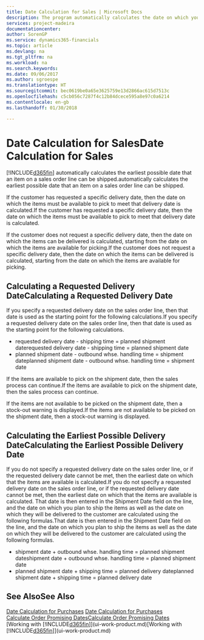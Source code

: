 ```yaml
---
title: Date Calculation for Sales | Microsoft Docs
description: The program automatically calculates the date on which you must order an item to have it in inventory on a certain date. This is the date on which you can expect items ordered on a particular date to be available for picking.
services: project-madeira
documentationcenter: 
author: SorenGP
ms.service: dynamics365-financials
ms.topic: article
ms.devlang: na
ms.tgt_pltfrm: na
ms.workload: na
ms.search.keywords: 
ms.date: 09/06/2017
ms.author: sgroespe
ms.translationtype: HT
ms.sourcegitcommit: bec0619be0a65e3625759e13d2866ac615d7513c
ms.openlocfilehash: c5cb056c7287f4c12b84dcece595a8e97c0a6214
ms.contentlocale: en-gb
ms.lasthandoff: 01/30/2018

---
```

# <a name="date-calculation-for-sales"></a><span data-ttu-id="f21b2-104">Date Calculation for Sales</span><span class="sxs-lookup"><span data-stu-id="f21b2-104">Date Calculation for Sales</span></span>
[!INCLUDE[d365fin](includes/d365fin_md.md)] <span data-ttu-id="f21b2-105"> automatically calculates the earliest possible date that an item on a sales order line can be shipped.</span><span class="sxs-lookup"><span data-stu-id="f21b2-105">automatically calculates the earliest possible date that an item on a sales order line can be shipped.</span></span>

<span data-ttu-id="f21b2-106">If the customer has requested a specific delivery date, then the date on which the items must be available to pick to meet that delivery date is calculated.</span><span class="sxs-lookup"><span data-stu-id="f21b2-106">If the customer has requested a specific delivery date, then the date on which the items must be available to pick to meet that delivery date is calculated.</span></span>

<span data-ttu-id="f21b2-107">If the customer does not request a specific delivery date, then the date on which the items can be delivered is calculated, starting from the date on which the items are available for picking.</span><span class="sxs-lookup"><span data-stu-id="f21b2-107">If the customer does not request a specific delivery date, then the date on which the items can be delivered is calculated, starting from the date on which the items are available for picking.</span></span>

## <a name="calculating-a-requested-delivery-date"></a><span data-ttu-id="f21b2-108">Calculating a Requested Delivery Date</span><span class="sxs-lookup"><span data-stu-id="f21b2-108">Calculating a Requested Delivery Date</span></span>
<span data-ttu-id="f21b2-109">If you specify a requested delivery date on the sales order line, then that date is used as the starting point for the following calculations.</span><span class="sxs-lookup"><span data-stu-id="f21b2-109">If you specify a requested delivery date on the sales order line, then that date is used as the starting point for the following calculations.</span></span>

- <span data-ttu-id="f21b2-110">requested delivery date - shipping time = planned shipment date</span><span class="sxs-lookup"><span data-stu-id="f21b2-110">requested delivery date - shipping time = planned shipment date</span></span>
- <span data-ttu-id="f21b2-111">planned shipment date - outbound whse. handling time = shipment date</span><span class="sxs-lookup"><span data-stu-id="f21b2-111">planned shipment date - outbound whse. handling time = shipment date</span></span>

<span data-ttu-id="f21b2-112">If the items are available to pick on the shipment date, then the sales process can continue.</span><span class="sxs-lookup"><span data-stu-id="f21b2-112">If the items are available to pick on the shipment date, then the sales process can continue.</span></span>

<span data-ttu-id="f21b2-113">If the items are not available to be picked on the shipment date, then a stock-out warning is displayed.</span><span class="sxs-lookup"><span data-stu-id="f21b2-113">If the items are not available to be picked on the shipment date, then a stock-out warning is displayed.</span></span>

## <a name="calculating-the-earliest-possible-delivery-date"></a><span data-ttu-id="f21b2-114">Calculating the Earliest Possible Delivery Date</span><span class="sxs-lookup"><span data-stu-id="f21b2-114">Calculating the Earliest Possible Delivery Date</span></span>
<span data-ttu-id="f21b2-115">If you do not specify a requested delivery date on the sales order line, or if the requested delivery date cannot be met, then the earliest date on which that the items are available is calculated.</span><span class="sxs-lookup"><span data-stu-id="f21b2-115">If you do not specify a requested delivery date on the sales order line, or if the requested delivery date cannot be met, then the earliest date on which that the items are available is calculated.</span></span> <span data-ttu-id="f21b2-116">That date is then entered in the Shipment Date field on the line, and the date on which you plan to ship the items as well as the date on which they will be delivered to the customer are calculated using the following formulas.</span><span class="sxs-lookup"><span data-stu-id="f21b2-116">That date is then entered in the Shipment Date field on the line, and the date on which you plan to ship the items as well as the date on which they will be delivered to the customer are calculated using the following formulas.</span></span>

- <span data-ttu-id="f21b2-117">shipment date + outbound whse. handling time = planned shipment date</span><span class="sxs-lookup"><span data-stu-id="f21b2-117">shipment date + outbound whse. handling time = planned shipment date</span></span>
- <span data-ttu-id="f21b2-118">planned shipment date + shipping time = planned delivery date</span><span class="sxs-lookup"><span data-stu-id="f21b2-118">planned shipment date + shipping time = planned delivery date</span></span>


## <a name="see-also"></a><span data-ttu-id="f21b2-119">See Also</span><span class="sxs-lookup"><span data-stu-id="f21b2-119">See Also</span></span>  
 <span data-ttu-id="f21b2-120">[Date Calculation for Purchases](purchasing-date-calculation-for-purchases.md) </span><span class="sxs-lookup"><span data-stu-id="f21b2-120">[Date Calculation for Purchases](purchasing-date-calculation-for-purchases.md) </span></span>  
 [<span data-ttu-id="f21b2-121">Calculate Order Promising Dates</span><span class="sxs-lookup"><span data-stu-id="f21b2-121">Calculate Order Promising Dates</span></span>](sales-how-to-calculate-order-promising-dates.md)  
 <span data-ttu-id="f21b2-122">[Working with [!INCLUDE[d365fin](includes/d365fin_md.md)]](ui-work-product.md)</span><span class="sxs-lookup"><span data-stu-id="f21b2-122">[Working with [!INCLUDE[d365fin](includes/d365fin_md.md)]](ui-work-product.md)</span></span>


